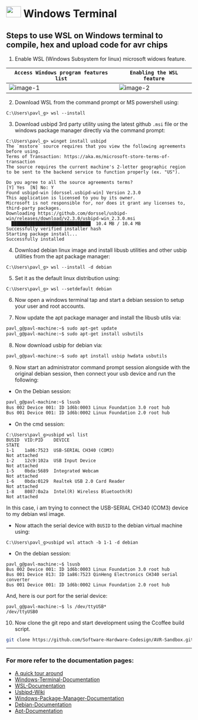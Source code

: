 # <img src="https://user-images.githubusercontent.com/60224159/193262155-bf82f982-e84d-4af4-835f-152c8e923f60.png" width="40" height="30"> Windows Terminal
## Steps to use WSL on Windows terminal to compile, hex and upload code for avr chips

1) Enable WSL (Windows Subsystem for linux) microsoft widows feature.

| `Access Windows program features list` | `Enabling the WSL feature` |
|---------------------------------------|-----------------------------|
| ![image-1](https://user-images.githubusercontent.com/60224159/193261736-e008010f-1cc3-4996-8881-93f3e0919d07.png) | ![image-2](https://user-images.githubusercontent.com/60224159/193261758-483a1058-ed42-46d4-a196-b4f4c6cd13e9.png) |

2) Download WSL from the command prompt or MS powershell using:

```
C:\Users\pavl_g> wsl --install
```

3) Download usbipd 3rd party utility using the latest github `.msi` file or the windows package manager directly via the command prompt:

```
C:\Users\pavl_g> winget install usbipd
The `msstore` source requires that you view the following agreements before using.
Terms of Transaction: https://aka.ms/microsoft-store-terms-of-transaction
The source requires the current machine's 2-letter geographic region to be sent to the backend service to function properly (ex. "US").

Do you agree to all the source agreements terms?
[Y] Yes  [N] No: Y
Found usbipd-win [dorssel.usbipd-win] Version 2.3.0
This application is licensed to you by its owner.
Microsoft is not responsible for, nor does it grant any licenses to, third-party packages.
Downloading https://github.com/dorssel/usbipd-win/releases/download/v2.3.0/usbipd-win_2.3.0.msi
  ██████████████████████████████  10.4 MB / 10.4 MB
Successfully verified installer hash
Starting package install...
Successfully installed
```

4) Download debian linux image and install libusb utilities and other usbip utilities from the apt package manager: 

```
C:\Users\pavl_g> wsl --install -d debian
```

5) Set it as the default linux distribution using: 

```
C:\Users\pavl_g> wsl --setdefault debian
```

6) Now open a windows terminal tap and start a debian session to setup your user and root accounts.

7) Now update the apt package manager and install the libusb utils via:

```bash
pavl_g@pavl-machine:~$ sudo apt-get update
pavl_g@pavl-machine:~$ sudo apt-get install usbutils
```

8) Now download usbip for debian via: 

```bash
pavl_g@pavl-machine:~$ sudo apt install usbip hwdata usbutils
```

9) Now start an administrator command prompt session alongside with the original debian session, then connect your usb device and run the following: 


- On the Debian session:
```bash
pavl_g@pavl-machine:~$ lsusb
Bus 002 Device 001: ID 1d6b:0003 Linux Foundation 3.0 root hub
Bus 001 Device 001: ID 1d6b:0002 Linux Foundation 2.0 root hub
```

- On the cmd session:
```
C:\Users\pavl_g>usbipd wsl list
BUSID  VID:PID    DEVICE                                                        STATE
1-1    1a86:7523  USB-SERIAL CH340 (COM3)                                       Not attached
1-2    12c9:102a  USB Input Device                                              Not attached
1-5    0bda:5689  Integrated Webcam                                             Not attached
1-6    0bda:0129  Realtek USB 2.0 Card Reader                                   Not attached
1-8    8087:0a2a  Intel(R) Wireless Bluetooth(R)                                Not attached
```
In this case, i am trying to connect the USB-SERIAL CH340 (COM3) device to my debian wsl image.

- Now attach the serial device with `BUSID` to the debian virtual machine using:
```
C:\Users\pavl_g>usbipd wsl attach -b 1-1 -d debian
```

- On the debian session:
```
pavl_g@pavl-machine:~$ lsusb
Bus 002 Device 001: ID 1d6b:0003 Linux Foundation 3.0 root hub
Bus 001 Device 013: ID 1a86:7523 QinHeng Electronics CH340 serial converter
Bus 001 Device 001: ID 1d6b:0002 Linux Foundation 2.0 root hub
```
And, here is our port for the serial device: 
```
pavl_g@pavl-machine:~$ ls /dev/ttyUSB*
/dev/ttyUSB0
```

10) Now clone the git repo and start development using the Ccoffee build script.

```bash
git clone https://github.com/Software-Hardware-Codesign/AVR-Sandbox.git
```
----------------------------------------------------------------------------------------------------

### For more refer to the documentation pages:
- [A quick tour around](https://www.linkedin.com/feed/update/urn:li:activity:6981421099192340480/)
- [Windows-Terminal-Documentation](https://learn.microsoft.com/en-us/windows/terminal/)
- [WSL-Documentation](https://learn.microsoft.com/en-us/windows/wsl/)
- [Usbipd-Wiki](https://github.com/dorssel/usbipd-win/wiki)
- [Windows-Package-Manager-Documentation](https://learn.microsoft.com/en-us/windows/package-manager/winget/)
- [Debian-Documentation](https://wiki.debian.org/FrontPage)
- [Apt-Documentation](https://wiki.debian.org/Apt)
